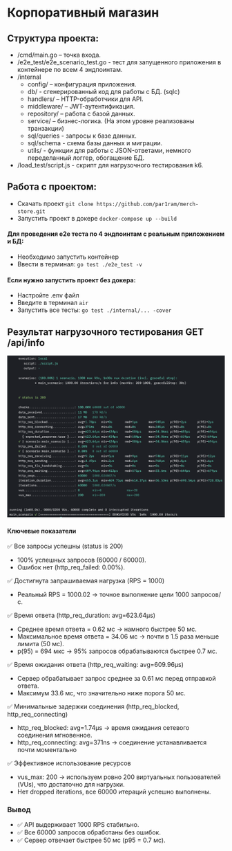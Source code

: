 # Корпоративный магазин

## Структура проекта:

- /cmd/main.go – точка входа.
- /e2e_test/e2e_scenario_test.go - тест для запущенного приложения в контейнере по всем 4 эндпоинтам.
- /internal
  - config/ – конфигурация приложения.
  - db/ - сгенерированный код для работы с БД. (sqlc)
  - handlers/ – HTTP-обработчики для API.
  - middleware/ – JWT-аутентификация.
  - repository/ – работа с базой данных.
  - service/ – бизнес-логика. (На этом уровне реализованы транзакции)
  - sql/queries - запросы к базе данных.
  - sql/schema - схема базы данных и миграции.
  - utils/ - функции для работы с JSON-ответами, немного переделанный логгер, обогащение БД.
- /load_test/script.js - скрипт для нагрузочного тестирования k6.

## Работа с проектом:

- Скачать проект `git clone https://github.com/par1ram/merch-store.git`
- Запустить проект в докере `docker-compose up --build`

#### Для проведения e2e теста по 4 эндпоинтам с реальным приложением и БД:

- Необходимо запустить контейнер
- Ввести в терминал: `go test ./e2e_test -v`

#### Если нужно запустить проект без докера:

- Настройте .env файл
- Введите в терминал `air`
- Запустить все тесты: `go test ./internal/... -cover`

## Результат нагрузочного тестирования GET /api/info

![GET /api/info](load_test/GET-info.png)

#### Ключевые показатели

✅ Все запросы успешны (status is 200)

- 100% успешных запросов (60000 / 60000).
- Ошибок нет (http_req_failed: 0.00%).

✅ Достигнута запрашиваемая нагрузка (RPS = 1000)

- Реальный RPS = 1000.02 → точное выполнение цели 1000 запросов/с.

✅ Время ответа (http_req_duration: avg=623.64µs)

- Среднее время ответа = 0.62 мс → намного быстрее 50 мс.
- Максимальное время ответа = 34.06 мс → почти в 1.5 раза меньше лимита (50 мс).
- p(95) = 694 мкс → 95% запросов обрабатываются быстрее 0.7 мс.

✅ Время ожидания ответа (http_req_waiting: avg=609.96µs)

- Сервер обрабатывает запрос среднее за 0.61 мс перед отправкой ответа.
- Максимум 33.6 мс, что значительно ниже порога 50 мс.

✅ Минимальные задержки соединения (http_req_blocked, http_req_connecting)

- http_req_blocked: avg=1.74µs → время ожидания сетевого соединения мгновенное.
- http_req_connecting: avg=371ns → соединение устанавливается почти моментально

✅ Эффективное использование ресурсов

- vus_max: 200 → используем ровно 200 виртуальных пользователей (VUs), что достаточно для нагрузки.
- Нет dropped iterations, все 60000 итераций успешно выполнены.

### Вывод

- ✅ API выдерживает 1000 RPS стабильно.
- ✅ Все 60000 запросов обработаны без ошибок.
- ✅ Сервер отвечает быстрее 50 мс (p95 = 0.7 мс).
